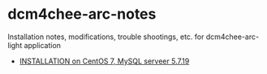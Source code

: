 # dcm4chee-arc-notes
Installation notes, modifications, trouble shootings, etc. for dcm4chee-arc-light application

* [INSTALLATION on CentOS 7, MySQL serveer 5.7.19](INSTALLATION-dcm4chee-arc-5.10.5-centos-7-mysql-5.7.19.md)
